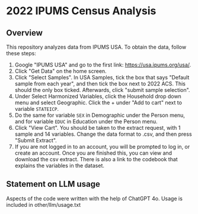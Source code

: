 # 2022 IPUMS Census Analysis

## Overview

This repository analyzes data from IPUMS USA. To obtain the data, follow these steps:

1. Google "IPUMS USA" and go to the first link: https://usa.ipums.org/usa/. 
2. Click "Get Data" on the home screen.
3. Click "Select Samples". In USA Samples, tick the box that says "Default sample from each year", and then tick the box next to 2022 ACS. This should the only box ticked. Afterwards, click "submit sample selection".
4. Under Select Harmonized Variables, click the Household drop down menu and select Geographic. Click the + under "Add to cart" next to variable `STATEICP`.
5. Do the same for variable `SEX` in Demographic under the Person menu, and for variable `EDUC` in Education under the Person menu.
6. Click "View Cart". You should be taken to the extract request, with 1 sample and 14 variables. Change the data format to .csv, and then press "Submit Extract". 
7. If you are not logged in to an account, you will be prompted to log in, or create an account. Once you are finished this, you can view and download the csv extract. There is also a link to the codebook that explains the variables in the dataset.

## Statement on LLM usage

Aspects of the code were written with the help of ChatGPT 4o. Usage is included
in other/llm/usage.txt
